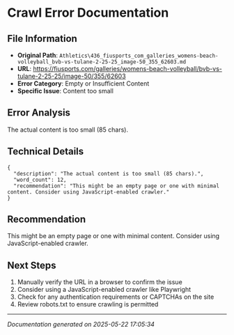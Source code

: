 # Crawl Error Documentation

## File Information
- **Original Path**: `Athletics\436_fiusports_com_galleries_womens-beach-volleyball_bvb-vs-tulane-2-25-25_image-50_355_62603.md`
- **URL**: https://fiusports.com/galleries/womens-beach-volleyball/bvb-vs-tulane-2-25-25/image-50/355/62603
- **Error Category**: Empty or Insufficient Content
- **Specific Issue**: Content too small

## Error Analysis
The actual content is too small (85 chars).

## Technical Details
```
{
  "description": "The actual content is too small (85 chars).",
  "word_count": 12,
  "recommendation": "This might be an empty page or one with minimal content. Consider using JavaScript-enabled crawler."
}
```

## Recommendation
This might be an empty page or one with minimal content. Consider using JavaScript-enabled crawler.

## Next Steps
1. Manually verify the URL in a browser to confirm the issue
2. Consider using a JavaScript-enabled crawler like Playwright
3. Check for any authentication requirements or CAPTCHAs on the site
4. Review robots.txt to ensure crawling is permitted

---
*Documentation generated on 2025-05-22 17:05:34*
